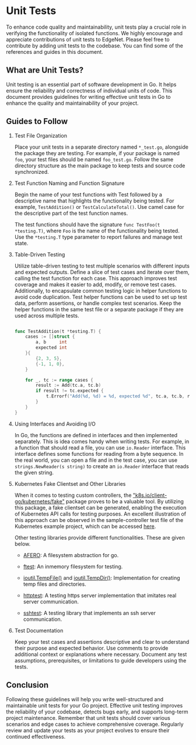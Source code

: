 # Unit Tests

To enhance code quality and maintainability, unit tests play a crucial role in verifying the functionality of isolated functions. We highly encourage and appreciate contributions of unit tests to EdgeNet. Please feel free to contribute by adding unit tests to the codebase. You can find some of the references and guides in this document.

## What are Unit Tests?
Unit testing is an essential part of software development in Go. It helps ensure the reliability and correctness of individual units of code. This document provides guidelines for writing effective unit tests in Go to enhance the quality and maintainability of your project.

## Guides to Follow

1. Test File Organization

    Place your unit tests in a separate directory named `*_test.go`, alongside the package they are testing. For example, if your package is named `foo`, your test files should be named `foo_test.go`. Follow the same directory structure as the main package to keep tests and source code synchronized.

2. Test Function Naming and Function Signature

    Begin the name of your test functions with Test followed by a descriptive name that highlights the functionality being tested. For example, `TestAddition()` or `TestCalculateTotal()`. Use camel case for the descriptive part of the test function names.

    The test functions should have the signature `func TestFoo(t *testing.T)`, where `Foo` is the name of the functionality being tested. Use the `*testing.T` type parameter to report failures and manage test state.

3. Table-Driven Testing

    Utilize table-driven testing to test multiple scenarios with different inputs and expected outputs. Define a slice of test cases and iterate over them, calling the test function for each case. This approach improves test coverage and makes it easier to add, modify, or remove test cases. Additionally, to encapsulate common testing logic in helper functions to avoid code duplication. Test helper functions can be used to set up test data, perform assertions, or handle complex test scenarios. Keep the helper functions in the same test file or a separate package if they are used across multiple tests.

    ```go

    func TestAddition(t *testing.T) {
        cases := []struct {
            a, b     int
            expected int
        }{
            {2, 3, 5},
            {-1, 1, 0},
        }

        for _, tc := range cases {
            result := Add(tc.a, tc.b)
            if result != tc.expected {
                t.Errorf("Add(%d, %d) = %d, expected %d", tc.a, tc.b, result, tc.expected)
            }
        }
    }
    ```

5. Using Interfaces and Avoiding I/O

    In Go, the functions are defined in interfaces and then implemented separately. This is idea comes handy when writing tests. For example, in a function that should read a file, you can use `io.Reader` interface. This interface defines some functions for reading from a byte sequence. In the real world, you can open a file and in the test case, you can use `strings.NewReader(s string)` to create an `io.Reader` interface that reads the given string.

6. Kubernetes Fake Clientset and Other Libraries

    When it comes to testing custom controllers, the ["k8s.io/client-go/kubernetes/fake"](https://pkg.go.dev/k8s.io/client-go/kubernetes/fake) package proves to be a valuable tool. By utilizing this package, a fake clientset can be generated, enabling the execution of Kubernetes API calls for testing purposes. An excellent illustration of this approach can be observed in the sample-controller test file of the Kubernetes example project, which can be accessed [here](https://github.com/kubernetes/sample-controller/blob/master/controller_test.go).

    Other testing libraries provide different functionalities. These are given below.

      - [AFERO](https://github.com/spf13/afero): A filesystem abstraction for go.

      - [ftest](https://godocs.io/testing/fstest): An inmemory filesystem for testing.

      - [ioutil.TempFile()](https://pkg.go.dev/io/ioutil#TempFile) and [ioutil.TempDir()](https://pkg.go.dev/io/ioutil#TempDir): Implementation for creating temp files and directories.

      - [httptest](https://pkg.go.dev/net/http/httptest): A testing https server implementation that imitates real server communication.

      - [sshtest](https://github.com/folbricht/sshtest): A testing library that implements an ssh server communication.

7. Test Documentation

    Keep your test cases and assertions descriptive and clear to understand their purpose and expected behavior. Use comments to provide additional context or explanations where necessary. Document any test assumptions, prerequisites, or limitations to guide developers using the tests.

## Conclusion

Following these guidelines will help you write well-structured and maintainable unit tests for your Go project. Effective unit testing improves the reliability of your codebase, detects bugs early, and supports long-term project maintenance. Remember that unit tests should cover various scenarios and edge cases to achieve comprehensive coverage. Regularly review and update your tests as your project evolves to ensure their continued effectiveness.
